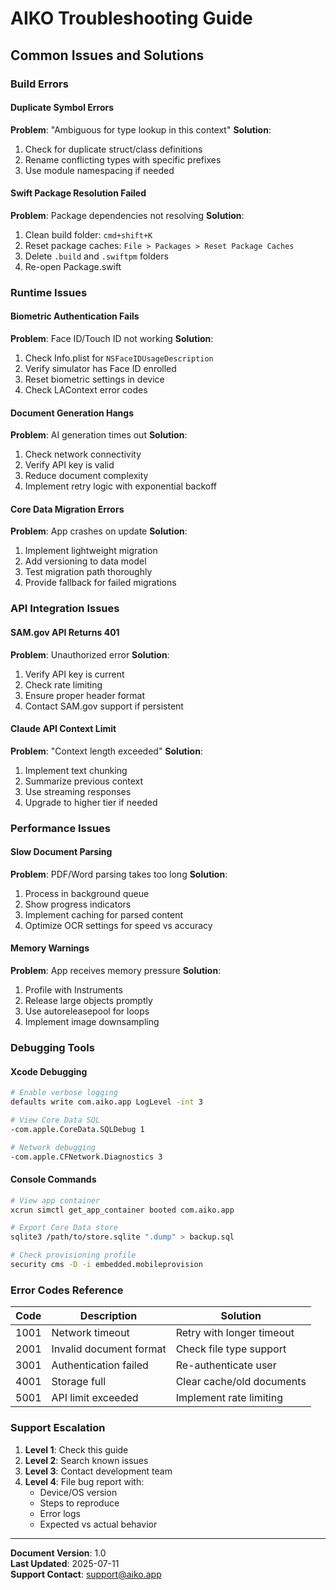 # AIKO Troubleshooting Guide

## Common Issues and Solutions

### Build Errors

#### Duplicate Symbol Errors
**Problem**: "Ambiguous for type lookup in this context"
**Solution**: 
1. Check for duplicate struct/class definitions
2. Rename conflicting types with specific prefixes
3. Use module namespacing if needed

#### Swift Package Resolution Failed
**Problem**: Package dependencies not resolving
**Solution**:
1. Clean build folder: `cmd+shift+K`
2. Reset package caches: `File > Packages > Reset Package Caches`
3. Delete `.build` and `.swiftpm` folders
4. Re-open Package.swift

### Runtime Issues

#### Biometric Authentication Fails
**Problem**: Face ID/Touch ID not working
**Solution**:
1. Check Info.plist for `NSFaceIDUsageDescription`
2. Verify simulator has Face ID enrolled
3. Reset biometric settings in device
4. Check LAContext error codes

#### Document Generation Hangs
**Problem**: AI generation times out
**Solution**:
1. Check network connectivity
2. Verify API key is valid
3. Reduce document complexity
4. Implement retry logic with exponential backoff

#### Core Data Migration Errors
**Problem**: App crashes on update
**Solution**:
1. Implement lightweight migration
2. Add versioning to data model
3. Test migration path thoroughly
4. Provide fallback for failed migrations

### API Integration Issues

#### SAM.gov API Returns 401
**Problem**: Unauthorized error
**Solution**:
1. Verify API key is current
2. Check rate limiting
3. Ensure proper header format
4. Contact SAM.gov support if persistent

#### Claude API Context Limit
**Problem**: "Context length exceeded"
**Solution**:
1. Implement text chunking
2. Summarize previous context
3. Use streaming responses
4. Upgrade to higher tier if needed

### Performance Issues

#### Slow Document Parsing
**Problem**: PDF/Word parsing takes too long
**Solution**:
1. Process in background queue
2. Show progress indicators
3. Implement caching for parsed content
4. Optimize OCR settings for speed vs accuracy

#### Memory Warnings
**Problem**: App receives memory pressure
**Solution**:
1. Profile with Instruments
2. Release large objects promptly
3. Use autoreleasepool for loops
4. Implement image downsampling

### Debugging Tools

#### Xcode Debugging
```bash
# Enable verbose logging
defaults write com.aiko.app LogLevel -int 3

# View Core Data SQL
-com.apple.CoreData.SQLDebug 1

# Network debugging
-com.apple.CFNetwork.Diagnostics 3
```

#### Console Commands
```bash
# View app container
xcrun simctl get_app_container booted com.aiko.app

# Export Core Data store
sqlite3 /path/to/store.sqlite ".dump" > backup.sql

# Check provisioning profile
security cms -D -i embedded.mobileprovision
```

### Error Codes Reference

| Code | Description | Solution |
|------|-------------|----------|
| 1001 | Network timeout | Retry with longer timeout |
| 2001 | Invalid document format | Check file type support |
| 3001 | Authentication failed | Re-authenticate user |
| 4001 | Storage full | Clear cache/old documents |
| 5001 | API limit exceeded | Implement rate limiting |

### Support Escalation

1. **Level 1**: Check this guide
2. **Level 2**: Search known issues
3. **Level 3**: Contact development team
4. **Level 4**: File bug report with:
   - Device/OS version
   - Steps to reproduce
   - Error logs
   - Expected vs actual behavior

---

**Document Version**: 1.0  
**Last Updated**: 2025-07-11  
**Support Contact**: support@aiko.app